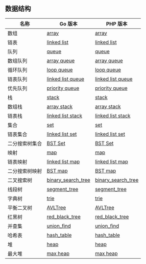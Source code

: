 ## 数据结构

|名称|Go 版本|PHP 版本|
|-|-|-|
|数组|[array](https://github.com/xushuhui/data-structures/tree/master/array)|[array](https://github.com/xushuhui/data-structures-php/tree/master/App/Arrays)|
|链表|[linked list](https://github.com/xushuhui/data-structures/tree/master/linked_list)|[linked list](https://github.com/xushuhui/data-structures-php/tree/master/App/LinkedList)|
|队列|[queue](https://github.com/xushuhui/data-structures/tree/master/queue)|[queue](https://github.com/xushuhui/data-structures-php/tree/master/App/Queue)|
|数组队列|[array queue](https://github.com/xushuhui/data-structures/tree/master/queue)|[array queue](https://github.com/xushuhui/data-structures-php/tree/master/App/Queue)|
|循环队列|[loop queue](https://github.com/xushuhui/data-structures/tree/master/queue)|[loop queue](https://github.com/xushuhui/data-structures-php/tree/master/App/Queue)|
|链表队列|[linked list queue](https://github.com/xushuhui/data-structures/tree/master/queue)|[linked list queue](https://github.com/xushuhui/data-structures-php/tree/master/App/Queue)|
|优先队列|[priority queue](https://github.com/xushuhui/data-structures/tree/master/heap)|[priority queue](https://github.com/xushuhui/data-structures-php/tree/master/App/Queue)|
|栈|[stack](https://github.com/xushuhui/data-structures/tree/master/stack)|[stack](https://github.com/xushuhui/data-structures-php/tree/master/App/Stack)|
|数组栈|[array stack](https://github.com/xushuhui/data-structures/tree/master/stack)|[array stack](https://github.com/xushuhui/data-structures-php/tree/master/App/App/Stack)|
|链表栈|[linked list stack](https://github.com/xushuhui/data-structures/tree/master/stack)|[linked list stack](https://github.com/xushuhui/data-structures-php/tree/master/App/App/Stack)|
|集合|[set](https://github.com/xushuhui/data-structures/tree/master/set)|[set](https://github.com/xushuhui/data-structures-php/tree/master/App/Set)|
|链表集合|[linked list set](https://github.com/xushuhui/data-structures/tree/master/set)|[linked list set](https://github.com/xushuhui/data-structures-php/tree/master/App/Set)|
|二分搜索树集合|[BST Set](https://github.com/xushuhui/data-structures/tree/master/set)|[BST Set](https://github.com/xushuhui/data-structures-php/tree/master/App/Set)|
|映射|[map](https://github.com/xushuhui/data-structures/tree/master/maps)|[map](https://github.com/xushuhui/data-structures-php/tree/master/App/Map)|
|链表映射|[linked list map](https://github.com/xushuhui/data-structures/tree/master/maps)|[linked list map](https://github.com/xushuhui/data-structures-php/tree/master/App/Map)|
|二分搜索树映射|[BST map](https://github.com/xushuhui/data-structures/tree/master/maps)|[BST map](https://github.com/xushuhui/data-structures-php/tree/master/App/Map)|
|二叉搜索树|[binary_search_tree](https://github.com/xushuhui/data-structures/tree/master/binary_search_tree)|[binary_search_tree](https://github.com/xushuhui/data-structures-php/tree/master/App/BinarySearchTree)|
|线段树|[segment_tree](https://github.com/xushuhui/data-structures/tree/master/binary_search_tree)|[segment_tree](https://github.com/xushuhui/data-structures-php/tree/master/App/SegmentTree)|
|字典树|[trie](https://github.com/xushuhui/data-structures/tree/master/binary_search_tree)|[trie](https://github.com/xushuhui/data-structures-php/tree/master/App/Trie)|
|平衡二叉树|[AVLTree](https://github.com/xushuhui/data-structures/tree/master/binary_search_tree)|[AVLTree](https://github.com/xushuhui/data-structures-php/tree/master/App/AVLTree)|
|红黑树|[red_black_tree](https://github.com/xushuhui/data-structures/tree/master/red_black_tree)|[red_black_tree](https://github.com/xushuhui/data-structures-php/tree/master/App/RedBlackTree)|
|并查集|[union_find](https://github.com/xushuhui/data-structures/tree/master/union_find)|[union_find](https://github.com/xushuhui/data-structures-php/tree/master/App/UnionFind)|
|哈希表|[hash_table](https://github.com/xushuhui/data-structures/tree/master/hashtable)|[hash_table](https://github.com/xushuhui/data-structures-php/tree/master/App/HashTable)|
|堆|[heap](https://github.com/xushuhui/data-structures/tree/master/heap)|[heap](https://github.com/xushuhui/data-structures-php/tree/master/App/Heap)|
|最大堆|[max heap](https://github.com/xushuhui/data-structures/tree/master/heap)|[max heap](https://github.com/xushuhui/data-structures-php/tree/master/App/Map/MaxHeap.php)|
